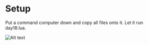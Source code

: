 # Setup
Put a command computer down and copy all files onto it. Let it run day18.lua.

![Alt text](./day18.gif "Lava!")